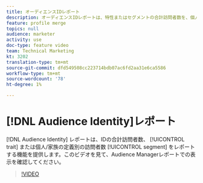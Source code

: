 ```yaml
---
title: オーディエンスIDレポート
description: オーディエンスIDレポートは、特性またはセグメントの合計訪問者数を、個人/家族のID定義別にレポートする機能を提供します。 このビデオを見て、Audience Managerレポートでの表示を確認してください。
feature: profile merge
topics: null
audience: marketer
activity: use
doc-type: feature video
team: Technical Marketing
kt: 3202
translation-type: tm+mt
source-git-commit: dfd549508cc223714bdb07ac6fd2aa31e6ca5586
workflow-type: tm+mt
source-wordcount: '78'
ht-degree: 1%

---
```



# [!DNL Audience Identity]レポート 

[!DNL Audience Identity] レポートは、IDの合計訪問者数、 [!UICONTROL trait] または個人/家族の定義別の訪問者数 [!UICONTROL segment] をレポートする機能を提供します。このビデオを見て、Audience Managerレポートでの表示を確認してください。

>[!VIDEO](https://video.tv.adobe.com/v/27977/?quality=12)
